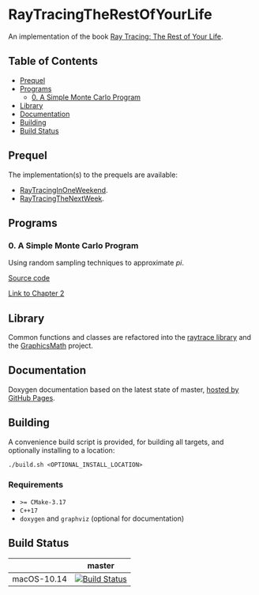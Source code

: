 # RayTracingTheRestOfYourLife

An implementation of the book [Ray Tracing: The Rest of Your Life](https://raytracing.github.io/books/RayTracingTheRestOfYourLife.html).  

## Table of Contents

- [Prequel](#prequel)
- [Programs](#programs)
  * [0. A Simple Monte Carlo Program](#0-a-simple-monte-carlo-program)
- [Library](#library)
- [Documentation](#documentation)
- [Building](#building)
- [Build Status](#build-status)

## Prequel

The implementation(s) to the prequels are available:  
- [RayTracingInOneWeekend](https://github.com/moddyz/RayTracingInOneWeekend).
- [RayTracingTheNextWeek](https://github.com/moddyz/RayTracingTheNextWeek).

## Programs

### 0. A Simple Monte Carlo Program

Using random sampling techniques to approximate _pi_.

[Source code](./src/0_aSimpleMonteCarloProgram/main.cpp)

[Link to Chapter 2](https://raytracing.github.io/books/RayTracingTheRestOfYourLife.html#asimplemontecarloprogram)

## Library

Common functions and classes are refactored into the [raytrace library](./src/raytrace) and the [GraphicsMath](https://github.com/moddyz/GraphicsMath) project.

## Documentation

Doxygen documentation based on the latest state of master, [hosted by GitHub Pages](https://moddyz.github.io/RayTracingTheRestOfYourLife/).

## Building

A convenience build script is provided, for building all targets, and optionally installing to a location:
```
./build.sh <OPTIONAL_INSTALL_LOCATION>
```

### Requirements

- `>= CMake-3.17`
- `C++17`
- `doxygen` and `graphviz` (optional for documentation)

## Build Status

|       | master | 
| ----- | ------ | 
| macOS-10.14 | [![Build Status](https://travis-ci.com/moddyz/RayTracingTheRestOfYourLife.svg?branch=master)](https://travis-ci.com/moddyz/RayTracingTheRestOfYourLife) |
